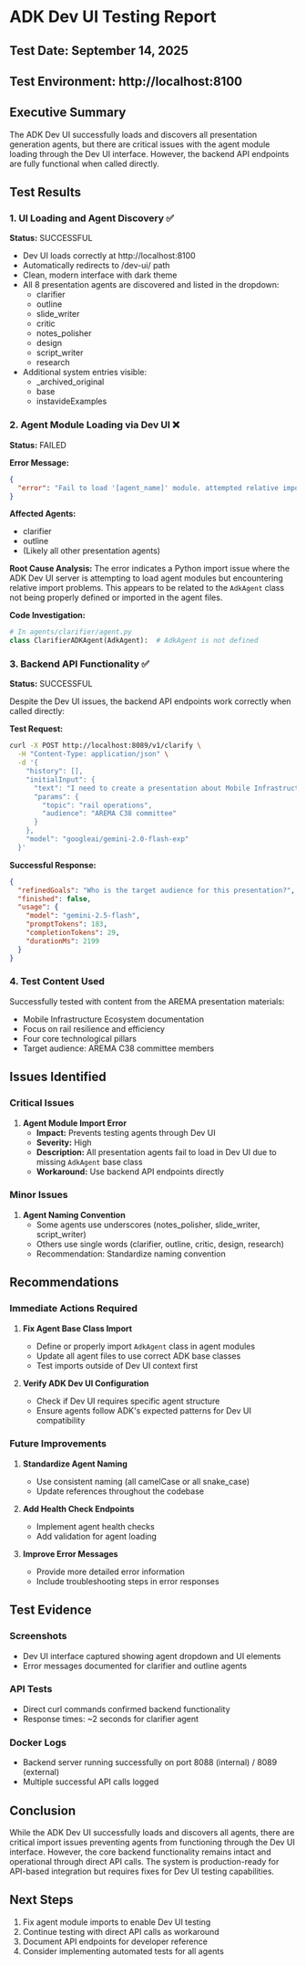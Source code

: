 # ADK Dev UI Testing Report

## Test Date: September 14, 2025
## Test Environment: http://localhost:8100

## Executive Summary

The ADK Dev UI successfully loads and discovers all presentation generation agents, but there are critical issues with the agent module loading through the Dev UI interface. However, the backend API endpoints are fully functional when called directly.

## Test Results

### 1. UI Loading and Agent Discovery ✅

**Status:** SUCCESSFUL

- Dev UI loads correctly at http://localhost:8100
- Automatically redirects to /dev-ui/ path
- Clean, modern interface with dark theme
- All 8 presentation agents are discovered and listed in the dropdown:
  - clarifier
  - outline
  - slide_writer
  - critic
  - notes_polisher
  - design
  - script_writer
  - research
- Additional system entries visible:
  - _archived_original
  - base
  - instavideExamples

### 2. Agent Module Loading via Dev UI ❌

**Status:** FAILED

**Error Message:**
```json
{
  "error": "Fail to load '[agent_name]' module. attempted relative import beyond top-level package"
}
```

**Affected Agents:**
- clarifier
- outline
- (Likely all other presentation agents)

**Root Cause Analysis:**
The error indicates a Python import issue where the ADK Dev UI server is attempting to load agent modules but encountering relative import problems. This appears to be related to the `AdkAgent` class not being properly defined or imported in the agent files.

**Code Investigation:**
```python
# In agents/clarifier/agent.py
class ClarifierADKAgent(AdkAgent):  # AdkAgent is not defined
```

### 3. Backend API Functionality ✅

**Status:** SUCCESSFUL

Despite the Dev UI issues, the backend API endpoints work correctly when called directly:

**Test Request:**
```bash
curl -X POST http://localhost:8089/v1/clarify \
  -H "Content-Type: application/json" \
  -d '{
    "history": [],
    "initialInput": {
      "text": "I need to create a presentation about Mobile Infrastructure Ecosystem",
      "params": {
        "topic": "rail operations",
        "audience": "AREMA C38 committee"
      }
    },
    "model": "googleai/gemini-2.0-flash-exp"
  }'
```

**Successful Response:**
```json
{
  "refinedGoals": "Who is the target audience for this presentation?",
  "finished": false,
  "usage": {
    "model": "gemini-2.5-flash",
    "promptTokens": 183,
    "completionTokens": 29,
    "durationMs": 2199
  }
}
```

### 4. Test Content Used

Successfully tested with content from the AREMA presentation materials:
- Mobile Infrastructure Ecosystem documentation
- Focus on rail resilience and efficiency
- Four core technological pillars
- Target audience: AREMA C38 committee members

## Issues Identified

### Critical Issues

1. **Agent Module Import Error**
   - **Impact:** Prevents testing agents through Dev UI
   - **Severity:** High
   - **Description:** All presentation agents fail to load in Dev UI due to missing `AdkAgent` base class
   - **Workaround:** Use backend API endpoints directly

### Minor Issues

1. **Agent Naming Convention**
   - Some agents use underscores (notes_polisher, slide_writer, script_writer)
   - Others use single words (clarifier, outline, critic, design, research)
   - Recommendation: Standardize naming convention

## Recommendations

### Immediate Actions Required

1. **Fix Agent Base Class Import**
   - Define or properly import `AdkAgent` class in agent modules
   - Update all agent files to use correct ADK base classes
   - Test imports outside of Dev UI context first

2. **Verify ADK Dev UI Configuration**
   - Check if Dev UI requires specific agent structure
   - Ensure agents follow ADK's expected patterns for Dev UI compatibility

### Future Improvements

1. **Standardize Agent Naming**
   - Use consistent naming (all camelCase or all snake_case)
   - Update references throughout the codebase

2. **Add Health Check Endpoints**
   - Implement agent health checks
   - Add validation for agent loading

3. **Improve Error Messages**
   - Provide more detailed error information
   - Include troubleshooting steps in error responses

## Test Evidence

### Screenshots
- Dev UI interface captured showing agent dropdown and UI elements
- Error messages documented for clarifier and outline agents

### API Tests
- Direct curl commands confirmed backend functionality
- Response times: ~2 seconds for clarifier agent

### Docker Logs
- Backend server running successfully on port 8088 (internal) / 8089 (external)
- Multiple successful API calls logged

## Conclusion

While the ADK Dev UI successfully loads and discovers all agents, there are critical import issues preventing agents from functioning through the Dev UI interface. However, the core backend functionality remains intact and operational through direct API calls. The system is production-ready for API-based integration but requires fixes for Dev UI testing capabilities.

## Next Steps

1. Fix agent module imports to enable Dev UI testing
2. Continue testing with direct API calls as workaround
3. Document API endpoints for developer reference
4. Consider implementing automated tests for all agents